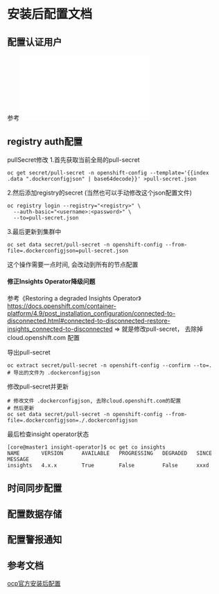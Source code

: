 # 安装后配置文档

## 配置认证用户

参考![](./add-basic-user.md)

## registry auth配置

pullSecret修改
1.首先获取当前全局的pull-secret
```
oc get secret/pull-secret -n openshift-config --template='{{index .data ".dockerconfigjson" | base64decode}}' >pull-secret.json
```

2.然后添加registry的secret
(当然也可以手动修改这个json配置文件)
```
oc registry login --registry="<registry>" \
  --auth-basic="<username>:<password>" \
  --to=pull-secret.json
```

3.最后更新到集群中
```
oc set data secret/pull-secret -n openshift-config --from-file=.dockerconfigjson=pull-secret.json
```
这个操作需要一点时间, 会改动到所有的节点配置

#### 修正Insights Operator降级问题

参考《Restoring a degraded Insights Operator》
https://docs.openshift.com/container-platform/4.9/post_installation_configuration/connected-to-disconnected.html#connected-to-disconnected-restore-insights_connected-to-disconnected
=> 就是修改pull-secret， 去除掉 cloud.openshift.com 配置

导出pull-secret
```
oc extract secret/pull-secret -n openshift-config --confirm --to=.
# 导出的文件为 .dockerconfigjson
```

修改pull-secret并更新
```
# 修改文件 .dockerconfigjson, 去除cloud.openshift.com的配置
# 然后更新
oc set data secret/pull-secret -n openshift-config --from-file=.dockerconfigjson=./.dockerconfigjson
```

最后检查insight operator状态
```
[core@master1 insight-operator]$ oc get co insights
NAME       VERSION      AVAILABLE   PROGRESSING   DEGRADED   SINCE   MESSAGE
insights   4.x.x        True        False         False      xxxd
```

## 时间同步配置

## 配置数据存储

## 配置警报通知

## 参考文档

[ocp官方安装后配置](https://access.redhat.com/documentation/zh-cn/openshift_container_platform/4.9/html/post-installation_configuration/index)

